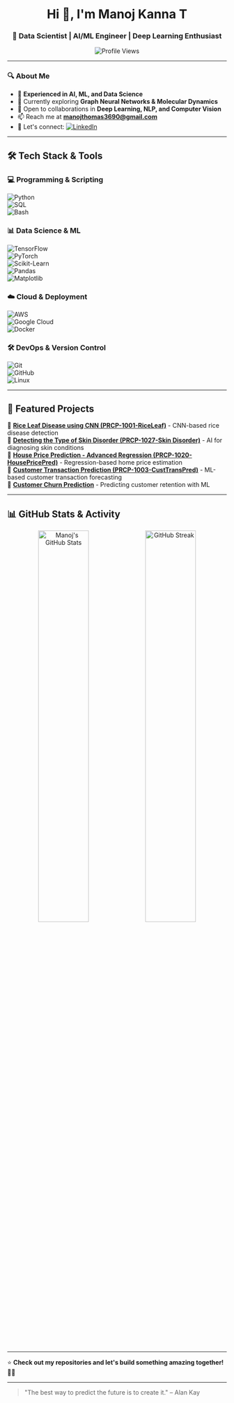 <h1 align="center">Hi 👋, I'm Manoj Kanna T</h1>
<h3 align="center">🚀 Data Scientist | AI/ML Engineer | Deep Learning Enthusiast</h3>

<p align="center">
  <img src="https://komarev.com/ghpvc/?username=manojkanna&label=Profile%20Views&color=brightgreen&style=flat" alt="Profile Views" />
</p>

---

### 🔍 About Me
- 🚀 **Experienced in AI, ML, and Data Science**
- 🌱 Currently exploring **Graph Neural Networks & Molecular Dynamics**
- 🤝 Open to collaborations in **Deep Learning, NLP, and Computer Vision**
- 📫 Reach me at **manojthomas3690@gmail.com**
- 🔗 Let's connect: [![LinkedIn](https://img.shields.io/badge/LinkedIn-blue?style=for-the-badge&logo=linkedin)](https://www.linkedin.com/in/manojkanna3690/)

---

## 🛠️ Tech Stack & Tools  

### **💻 Programming & Scripting**
![Python](https://img.shields.io/badge/Python-3776AB?style=for-the-badge&logo=python&logoColor=white)  
![SQL](https://img.shields.io/badge/SQL-4479A1?style=for-the-badge&logo=postgresql&logoColor=white)  
![Bash](https://img.shields.io/badge/Bash-4EAA25?style=for-the-badge&logo=gnu-bash&logoColor=white)  

### **📊 Data Science & ML**
![TensorFlow](https://img.shields.io/badge/TensorFlow-FF6F00?style=for-the-badge&logo=tensorflow&logoColor=white)  
![PyTorch](https://img.shields.io/badge/PyTorch-EE4C2C?style=for-the-badge&logo=pytorch&logoColor=white)  
![Scikit-Learn](https://img.shields.io/badge/Scikit--learn-F7931E?style=for-the-badge&logo=scikit-learn&logoColor=white)  
![Pandas](https://img.shields.io/badge/Pandas-150458?style=for-the-badge&logo=pandas&logoColor=white)  
![Matplotlib](https://img.shields.io/badge/Matplotlib-008080?style=for-the-badge&logo=matplotlib&logoColor=white)  

### **☁️ Cloud & Deployment**
![AWS](https://img.shields.io/badge/AWS-232F3E?style=for-the-badge&logo=amazon-aws&logoColor=white)  
![Google Cloud](https://img.shields.io/badge/GCP-4285F4?style=for-the-badge&logo=google-cloud&logoColor=white)  
![Docker](https://img.shields.io/badge/Docker-2496ED?style=for-the-badge&logo=docker&logoColor=white)  

### **🛠 DevOps & Version Control**
![Git](https://img.shields.io/badge/Git-F05032?style=for-the-badge&logo=git&logoColor=white)  
![GitHub](https://img.shields.io/badge/GitHub-181717?style=for-the-badge&logo=github&logoColor=white)  
![Linux](https://img.shields.io/badge/Linux-FCC624?style=for-the-badge&logo=linux&logoColor=black)  

---

## 🚀 Featured Projects  
🔹 **[Rice Leaf Disease using CNN (PRCP-1001-RiceLeaf)](https://github.com/manojkanna/rice-leaf-disease-classification)** - CNN-based rice disease detection  
🔹 **[Detecting the Type of Skin Disorder (PRCP-1027-Skin Disorder)](https://github.com/manojkanna/skin-disorder-classification)** - AI for diagnosing skin conditions  
🔹 **[House Price Prediction - Advanced Regression (PRCP-1020-HousePricePred)](https://github.com/manojkanna/house-price-prediction)** - Regression-based home price estimation  
🔹 **[Customer Transaction Prediction (PRCP-1003-CustTransPred)](https://github.com/manojkanna/customer-transaction-prediction)** - ML-based customer transaction forecasting  
🔹 **[Customer Churn Prediction](https://github.com/manojkanna/customer-churn-prediction)** - Predicting customer retention with ML  

---

## 📊 GitHub Stats & Activity  

<p align="center">
  <img width="48%" src="https://github-readme-stats.vercel.app/api?username=manojkanna&show_icons=true&theme=radical" alt="Manoj's GitHub Stats" />
  <img width="48%" src="https://github-readme-streak-stats.herokuapp.com/?user=manojkanna&theme=radical" alt="GitHub Streak" />
</p>

---

⭐ **Check out my repositories and let's build something amazing together!** 🚀🔥

---
> "The best way to predict the future is to create it." – Alan Kay
